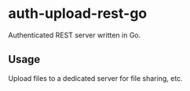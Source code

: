 # auth-upload-rest-go
Authenticated REST server written in Go.

## Usage
Upload files to a dedicated server for file sharing, etc.
